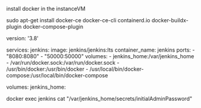 install docker in the instanceVM

sudo apt-get install docker-ce docker-ce-cli containerd.io docker-buildx-plugin docker-compose-plugin

version: '3.8'

services:
  jenkins:
    image: jenkins/jenkins:lts
    container_name: jenkins
    ports:
      - "8080:8080"
      - "50000:50000"
    volumes:
      - jenkins_home:/var/jenkins_home
      - /var/run/docker.sock:/var/run/docker.sock
      - /usr/bin/docker:/usr/bin/docker
      - /usr/local/bin/docker-compose:/usr/local/bin/docker-compose

volumes:
  jenkins_home:


docker exec jenkins cat "/var/jenkins_home/secrets/initialAdminPassword"
